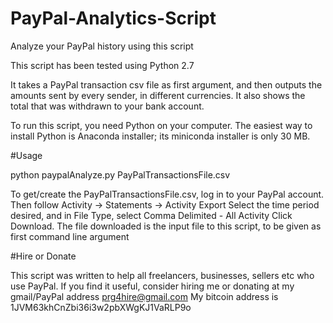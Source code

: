 # PayPal-Analytics-Script
Analyze your PayPal history using this script

This script has been tested using Python 2.7

It takes a PayPal transaction csv file as first argument, and then outputs
the amounts sent by every sender, in different currencies. It also shows
the total that was withdrawn to your bank account.

To run this script, you need Python on your computer. The easiest way to install Python is Anaconda installer; its miniconda installer is only 30 MB.

#Usage

python paypalAnalyze.py PayPalTransactionsFile.csv

To get/create the PayPalTransactionsFile.csv, log in to your PayPal account.
Then follow Activity -> Statements -> Activity Export
Select the time period desired, and in File Type, select Comma Delimited - All Activity
Click Download. The file downloaded is the input file to this script, to be given as first command line argument 

#Hire or Donate

This script was written to help all freelancers, businesses, sellers etc who use PayPal. 
If you find it useful, consider hiring me or donating at my gmail/PayPal address prg4hire@gmail.com
My bitcoin address is 1JVM63khCnZbi36i3w2pbXWgKJ1VaRLP9o
